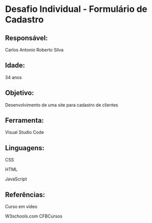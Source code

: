# Desafio Individual - Formulário de Cadastro

## Responsável:

Carlos Antonio Roberto Silva

## Idade:

34 anos

## Objetivo:

Desenvolvimento de uma site para cadastro de clientes

## Ferramenta:

Visual Studio Code

## Linguagens:

CSS

HTML

JavaScript

## Referências:

Curso em video

W3schools.com
CFBCursos

